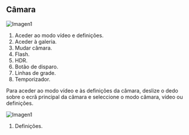 ## Câmara

![Imagen1](http://static.energysistem.com/images/manuals/42435/56388308e722c.jpg)

1. Aceder ao modo vídeo e definições.
2. Aceder à galeria.
3. Mudar câmara.
4. Flash.
5. HDR.
6. Botão de disparo.
7. Linhas de grade.
8. Temporizador.

Para aceder ao modo vídeo e às definições da câmara, deslize o dedo sobre o ecrã principal da câmara e seleccione o modo câmara, vídeo ou definições.

![Imagen1](http://static.energysistem.com/images/manuals/42435/5638830f87468.jpg)

1. Definições.

